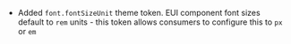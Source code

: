 - Added `font.fontSizeUnit` theme token. EUI component font sizes default to `rem` units - this token allows consumers to configure this to `px` or `em`
